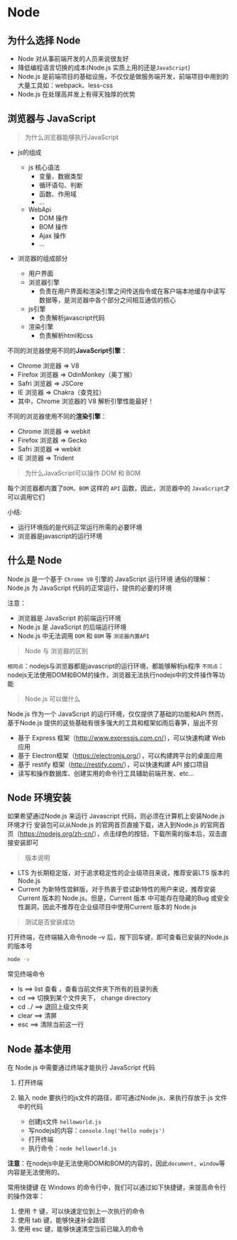 # Node

## 为什么选择 Node

- Node 对从事前端开发的人员来说很友好
- 降低编程语言切换的成本(Node.js 实质上用的还是`JavaScript`)
- Node.js 是前端项目的基础设施，不仅仅是做服务端开发，前端项目中用到的大量工具如：webpack、less-css
- Node.js 在处理高并发上有得天独厚的优势

## 浏览器与 JavaScript

> 为什么浏览器能够执行JavaScript

- js的组成

  - js 核心语法
    - 变量、数据类型
    - 循环语句、判断
    - 函数、作用域
    - ...
  - WebApi
    - DOM 操作
    - BOM 操作
    - Ajax 操作
    - ...

- 浏览器的组成部分
  - 用户界面
  - 浏览器引擎
    - 负责在用户界面和渲染引擎之间传送指令或在客户端本地缓存中读写数据等，是浏览器中各个部分之间相互通信的核心
  - js引擎
    - 负责解析javascript代码
  - 渲染引擎
    - 负责解析html和css

不同的浏览器使用不同的**JavaScript引擎**：

- Chrome 浏览器 =>  V8  
- Firefox 浏览器 =>  OdinMonkey（奥丁猴）
- Safri 浏览器 =>  JSCore
- IE 浏览器 =>  Chakra（查克拉）
- 其中，Chrome 浏览器的 V8 解析引擎性能最好！

不同的浏览器使用不同的**渲染引擎**：

- Chrome 浏览器 =>  webkit
- Firefox 浏览器 =>  Gecko
- Safri 浏览器 =>  webkit
- IE 浏览器 =>  Trident

> 为什么JavaScript可以操作 DOM 和 BOM

每个浏览器都内置了`DOM`、`BOM` 这样的 `API` 函数，因此，浏览器中的 `JavaScript`才可以调用它们

小结:

- 运行环境指的是代码正常运行所需的必要环境
- 浏览器是javascript的运行环境

## 什么是 Node

Node.js 是一个基于 `Chrome V8` 引擎的 JavaScript 运行环境
通俗的理解：Node.js 为 JavaScript 代码的正常运行，提供的必要的环境

注意：

- 浏览器是 JavaScript 的前端运行环境
- Node.js 是 JavaScript 的后端运行环境
- Node.js 中无法调用 `DOM` 和 `BOM` 等 `浏览器内置API`

> Node 与 浏览器的区别

`相同点`：nodejs与浏览器都是javascript的运行环境，都能够解析js程序
`不同点`：nodejs无法使用DOM和BOM的操作，浏览器无法执行nodejs中的文件操作等功能

> Node.js 可以做什么

Node.js 作为一个 JavaScript 的运行环境，仅仅提供了基础的功能和API
然而，基于Node.js 提供的这些基础有很多强大的工具和框架如雨后春笋，层出不穷

- 基于 Express 框架（<http://www.expressjs.com.cn/>），可以快速构建 Web 应用
- 基于 Electron框架（<https://electronjs.org/>），可以构建跨平台的桌面应用
- 基于 restify 框架（<http://restify.com/>），可以快速构建 API 接口项目
- 读写和操作数据库、创建实用的命令行工具辅助前端开发、etc…

## Node 环境安装

如果希望通过Node.js 来运行 Javascript 代码，则必须在计算机上安装Node.js 环境才行
安装包可以从Node.js 的官网首页直接下载，进入到Node.js 的官网首页（<https://nodejs.org/zh-cn/>），点击绿色的按钮，下载所需的版本后，双击直接安装即可
> 版本说明

- LTS 为长期稳定版，对于追求稳定性的企业级项目来说，推荐安装LTS 版本的 Node.js
- Current 为新特性尝鲜版，对于热衷于尝试新特性的用户来说，推荐安装Current 版本的 Node.js。但是，Current 版本 中可能存在隐藏的Bug 或安全性漏洞，因此不推荐在企业级项目中使用Current 版本的 Node.js

> 测试是否安装成功

打开终端，在终端输入命令node –v 后，按下回车键，即可查看已安装的Node.js 的版本号

``` bash
node -v
```

常见终端命令

- ls ==> list 查看 ，查看当前文件夹下所有的目录列表
- cd ==> 切换到某个文件夹下，  change directory
- cd ../  ==> 退回上级文件夹
- clear ==> 清屏
- esc ==> 清除当前这一行

## Node 基本使用

在 Node.js 中需要通过终端才能执行 JavaScript 代码

1. 打开终端

2. 输入 node 要执行的js文件的路径，即可通过Node.js，来执行存放于.js 文件中的代码
    - 创建js文件 `helloworld.js`
    - 写nodejs的内容：`console.log('hello nodejs')`
    - 打开终端
    - 执行命令：`node helloworld.js`

**注意**：在nodejs中是无法使用DOM和BOM的内容的，因此`document, window`等内容是无法使用的。

常用快捷键
在 Windows 的命令行中，我们可以通过如下快捷键，来提高命令行的操作效率：

1. 使用 ↑ 键，可以快速定位到上一次执行的命令
2. 使用 tab 键，能够快速补全路径
3. 使用 esc 键，能够快速清空当前已输入的命令
